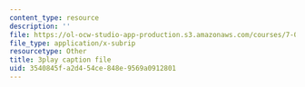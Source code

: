 ```yaml
---
content_type: resource
description: ''
file: https://ol-ocw-studio-app-production.s3.amazonaws.com/courses/7-014-introductory-biology-spring-2005/3540845fa2d454ce848e9569a0912801_l5x9qAVUK7s.vtt
file_type: application/x-subrip
resourcetype: Other
title: 3play caption file
uid: 3540845f-a2d4-54ce-848e-9569a0912801
---
```

